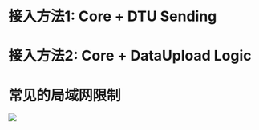 
# 接入方法1: Core + DTU Sending


# 接入方法2: Core + DataUpload Logic




# 常见的局域网限制

![](http://ww1.sinaimg.cn/large/006qm7Cpgy1fkhm3ixv4aj30lp08h75e.jpg)